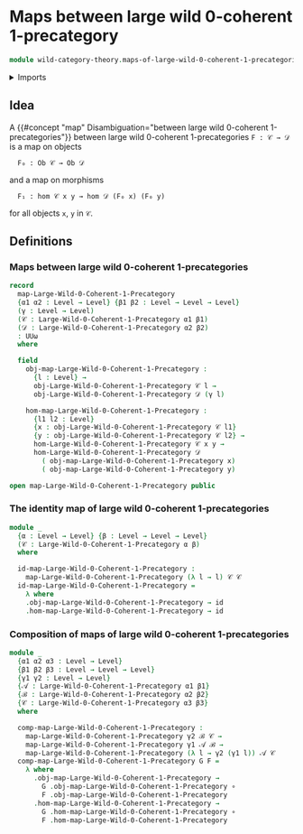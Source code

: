 # Maps between large wild 0-coherent 1-precategory

```agda
module wild-category-theory.maps-of-large-wild-0-coherent-1-precategories where
```

<details><summary>Imports</summary>

```agda
open import foundation.binary-relations
open import foundation.contratransitive-binary-relations
open import foundation.dependent-pair-types
open import foundation.large-binary-relations
open import foundation.function-types
open import foundation.reflexive-relations
open import foundation.strict-symmetrization-binary-relations
open import foundation.transitive-binary-relations
open import foundation.universe-levels

open import foundation-core.cartesian-product-types
open import foundation-core.identity-types
open import foundation-core.retractions

open import wild-category-theory.wild-1-pregroupoidal-relations
open import wild-category-theory.large-wild-0-coherent-1-precategories
```

</details>

## Idea

A
{{#concept "map" Disambiguation="between large wild 0-coherent 1-precategories"}}
between large wild 0-coherent 1-precategories `F : 𝒞 → 𝒟` is a map on objects

```text
  F₀ : Ob 𝒞 → Ob 𝒟
```

and a map on morphisms

```text
  F₁ : hom 𝒞 x y → hom 𝒟 (F₀ x) (F₀ y)
```

for all objects `x`, `y` in `𝒞`.

## Definitions

### Maps between large wild 0-coherent 1-precategories

```agda
record
  map-Large-Wild-0-Coherent-1-Precategory
  {α1 α2 : Level → Level} {β1 β2 : Level → Level → Level}
  (γ : Level → Level)
  (𝒞 : Large-Wild-0-Coherent-1-Precategory α1 β1)
  (𝒟 : Large-Wild-0-Coherent-1-Precategory α2 β2)
  : UUω
  where

  field
    obj-map-Large-Wild-0-Coherent-1-Precategory :
      {l : Level} →
      obj-Large-Wild-0-Coherent-1-Precategory 𝒞 l →
      obj-Large-Wild-0-Coherent-1-Precategory 𝒟 (γ l)

    hom-map-Large-Wild-0-Coherent-1-Precategory :
      {l1 l2 : Level}
      {x : obj-Large-Wild-0-Coherent-1-Precategory 𝒞 l1}
      {y : obj-Large-Wild-0-Coherent-1-Precategory 𝒞 l2} →
      hom-Large-Wild-0-Coherent-1-Precategory 𝒞 x y →
      hom-Large-Wild-0-Coherent-1-Precategory 𝒟
        ( obj-map-Large-Wild-0-Coherent-1-Precategory x)
        ( obj-map-Large-Wild-0-Coherent-1-Precategory y)

open map-Large-Wild-0-Coherent-1-Precategory public
```

### The identity map of large wild 0-coherent 1-precategories

```agda
module _
  {α : Level → Level} {β : Level → Level → Level}
  (𝒞 : Large-Wild-0-Coherent-1-Precategory α β)
  where

  id-map-Large-Wild-0-Coherent-1-Precategory :
    map-Large-Wild-0-Coherent-1-Precategory (λ l → l) 𝒞 𝒞
  id-map-Large-Wild-0-Coherent-1-Precategory =
    λ where
    .obj-map-Large-Wild-0-Coherent-1-Precategory → id
    .hom-map-Large-Wild-0-Coherent-1-Precategory → id
```

### Composition of maps of large wild 0-coherent 1-precategories

```agda
module _
  {α1 α2 α3 : Level → Level}
  {β1 β2 β3 : Level → Level → Level}
  {γ1 γ2 : Level → Level}
  {𝒜 : Large-Wild-0-Coherent-1-Precategory α1 β1}
  {ℬ : Large-Wild-0-Coherent-1-Precategory α2 β2}
  {𝒞 : Large-Wild-0-Coherent-1-Precategory α3 β3}
  where

  comp-map-Large-Wild-0-Coherent-1-Precategory :
    map-Large-Wild-0-Coherent-1-Precategory γ2 ℬ 𝒞 →
    map-Large-Wild-0-Coherent-1-Precategory γ1 𝒜 ℬ →
    map-Large-Wild-0-Coherent-1-Precategory (λ l → γ2 (γ1 l)) 𝒜 𝒞
  comp-map-Large-Wild-0-Coherent-1-Precategory G F =
    λ where
      .obj-map-Large-Wild-0-Coherent-1-Precategory →
        G .obj-map-Large-Wild-0-Coherent-1-Precategory ∘
        F .obj-map-Large-Wild-0-Coherent-1-Precategory
      .hom-map-Large-Wild-0-Coherent-1-Precategory →
        G .hom-map-Large-Wild-0-Coherent-1-Precategory ∘
        F .hom-map-Large-Wild-0-Coherent-1-Precategory
```
